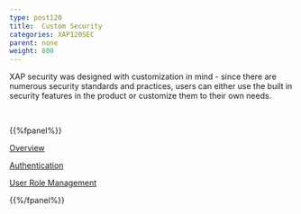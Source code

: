 ```yaml
---
type: post120
title:  Custom Security
categories: XAP120SEC
parent: none
weight: 800
---
```



  XAP security was designed with customization in mind - since there are numerous security standards and practices, users can either use the built in security features in the product or customize them to their own needs.

<br>


{{%fpanel%}}

[Overview](./custom-security-overview.html)

[Authentication](./custom-authentication.html)

[User Role Management](./custom-user-role-management.html)



{{%/fpanel%}}